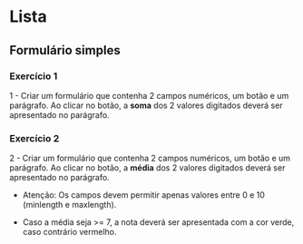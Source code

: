 # Lista
## Formulário simples

### Exercício 1

1 - Criar um formulário que contenha 2 campos numéricos, um botão e um parágrafo. Ao clicar no botão, a **soma** dos 2 valores digitados deverá ser apresentado no parágrafo. 


### Exercício 2
2 - Criar um formulário que contenha 2 campos numéricos, um botão e um parágrafo. Ao clicar no botão, a **média** dos 2 valores digitados deverá ser apresentado no parágrafo.

- Atenção: Os campos devem permitir apenas valores entre 0 e 10 (minlength e maxlength).

- Caso a média seja >= 7, a nota deverá ser apresentada com a cor verde, caso contrário vermelho. 



